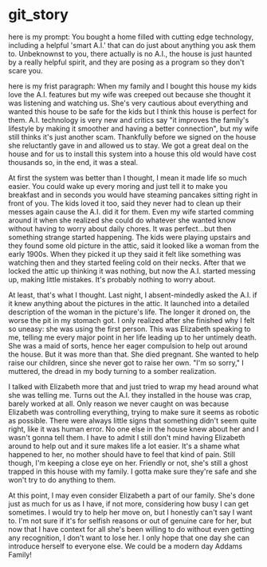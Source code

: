 # git_story

here is my prompt: You bought a home filled with cutting edge technology, including a helpful 'smart A.I.' that can do just about anything you ask them to. Unbeknownst to you, there actually is no A.I., the house is just haunted by a really helpful spirit, and they are posing as a program so they don't scare you.

here is my frist paragraph: When my family and I bought this house my kids love the A.I. features but my wife was creeped out because she thought it was listening and watching us. She's very cautious about everything and wanted this house to be safe for the kids but I think this house is perfect for them. A.I. technology is very new and critics say "it improves the family's lifestyle by making it smoother and having a better connection", but my wife still thinks it's just another scam. Thankfully before we signed on the house she reluctantly gave in and allowed us to stay. We got a great deal on the house and for us to install this system into a house this old would have cost thousands so, in the end, it was a steal. 

At first the system was better than I thought, I mean it made life so much easier. You could wake up every moring and just tell it to make you breakfast and in seconds you would have steaming pancakes sitting right in front of you. The kids loved it too, said they never had to clean up their messes again cause the A.I. did it for them. Even my wife started comming around it when she realized she could do whatever she wanted know without having to worry about daily chores. It was perfect...but then something strange started happening. The kids were playing upstairs and they found some old picture in the attic, said it looked like a woman from the early 1900s. When they picked it up they said it felt like something was watching then and they started feeling cold on their necks. After that we locked the attic up thinking it was nothing, but now the A.I. started messing up, making little mistakes. It's probably nothing to worry about.

At least, that's what I thought. Last night, I absent-mindedly asked the A.I. if it knew anything about the pictures in the attic. It launched into a detailed description of the woman in the picture's life. The longer it droned on, the worse the pit in my stomach got. I only realized after she finished why I felt so uneasy: she was using the first person. This was Elizabeth speaking to me, telling me every major point in her life leading up to her untimely death. She was a maid of sorts, hence her eager compulsion to help out around the house. But it was more than that. She died pregnant. She wanted to help raise our children, since she never got to raise her own. "I'm so sorry," I muttered, the dread in my body turning to a somber realization. 

I talked with Elizabeth more that and just tried to wrap my head around what she was telling me. Turns out the A.I. they installed in the house was crap, barely worked at all. Only reason we never caught on was because Elizabeth was controlling everything, trying to make sure it seems as robotic as possible. There were always little signs that something didn't seem quite right, like it was human error. No one else in the house knew about her and I wasn't gonna tell them. I have to admit I still don't mind having Elizabeth around to help out and it sure makes life a lot easier. It's a shame what happened to her, no mother should have to feel that kind of pain. Still though, I'm keeping a close eye on her. Friendly or not, she's still a ghost trapped in this house with my family. I gotta make sure they're safe and she won't try to do anything to them.

At this point, I may even consider Elizabeth a part of our family. She's done just as much for us as I have, if not more, considering how busy I can get sometimes. I would try to help her move on, but I honestly can't say I want to. I'm not sure if it's for selfish reasons or out of genuine care for her, but now that I have context for all she's been willing to do without even getting any recognition, I don't want to lose her. I only hope that one day she can introduce herself to everyone else. We could be a modern day Addams Family!
